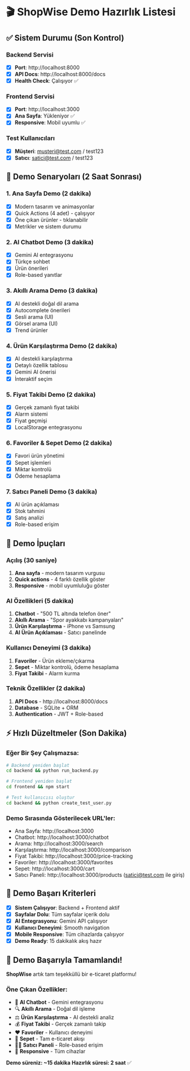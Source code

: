 # 🎬 ShopWise Demo Hazırlık Listesi

## ✅ Sistem Durumu (Son Kontrol)

### Backend Servisi
- [x] **Port**: http://localhost:8000
- [x] **API Docs**: http://localhost:8000/docs
- [x] **Health Check**: Çalışıyor ✅

### Frontend Servisi  
- [x] **Port**: http://localhost:3000
- [x] **Ana Sayfa**: Yükleniyor ✅
- [x] **Responsive**: Mobil uyumlu ✅

### Test Kullanıcıları
- [x] **Müşteri**: musteri@test.com / test123
- [x] **Satıcı**: satici@test.com / test123

## 🎯 Demo Senaryoları (2 Saat Sonrası)

### 1. Ana Sayfa Demo (2 dakika)
- [x] Modern tasarım ve animasyonlar
- [x] Quick Actions (4 adet) - çalışıyor
- [x] Öne çıkan ürünler - tıklanabilir
- [x] Metrikler ve sistem durumu

### 2. AI Chatbot Demo (3 dakika)  
- [x] Gemini AI entegrasyonu
- [x] Türkçe sohbet
- [x] Ürün önerileri
- [x] Role-based yanıtlar

### 3. Akıllı Arama Demo (3 dakika)
- [x] AI destekli doğal dil arama
- [x] Autocomplete önerileri  
- [x] Sesli arama (UI)
- [x] Görsel arama (UI)
- [x] Trend ürünler

### 4. Ürün Karşılaştırma Demo (2 dakika)
- [x] AI destekli karşılaştırma
- [x] Detaylı özellik tablosu
- [x] Gemini AI önerisi
- [x] İnteraktif seçim

### 5. Fiyat Takibi Demo (2 dakika)
- [x] Gerçek zamanlı fiyat takibi
- [x] Alarm sistemi
- [x] Fiyat geçmişi
- [x] LocalStorage entegrasyonu

### 6. Favoriler & Sepet Demo (2 dakika)
- [x] Favori ürün yönetimi
- [x] Sepet işlemleri
- [x] Miktar kontrolü
- [x] Ödeme hesaplama

### 7. Satıcı Paneli Demo (3 dakika)
- [x] AI ürün açıklaması
- [x] Stok tahmini
- [x] Satış analizi
- [x] Role-based erişim

## 🚀 Demo İpuçları

### Açılış (30 saniye)
1. **Ana sayfa** - modern tasarım vurgusu
2. **Quick actions** - 4 farklı özellik göster
3. **Responsive** - mobil uyumluluğu göster

### AI Özellikleri (5 dakika)
1. **Chatbot** - "500 TL altında telefon öner"
2. **Akıllı Arama** - "Spor ayakkabı kampanyaları"  
3. **Ürün Karşılaştırma** - iPhone vs Samsung
4. **AI Ürün Açıklaması** - Satıcı panelinde

### Kullanıcı Deneyimi (3 dakika)
1. **Favoriler** - Ürün ekleme/çıkarma
2. **Sepet** - Miktar kontrolü, ödeme hesaplama
3. **Fiyat Takibi** - Alarm kurma

### Teknik Özellikler (2 dakika)
1. **API Docs** - http://localhost:8000/docs
2. **Database** - SQLite + ORM
3. **Authentication** - JWT + Role-based

## ⚡ Hızlı Düzeltmeler (Son Dakika)

### Eğer Bir Şey Çalışmazsa:
```bash
# Backend yeniden başlat
cd backend && python run_backend.py

# Frontend yeniden başlat  
cd frontend && npm start

# Test kullanıcısı oluştur
cd backend && python create_test_user.py
```

### Demo Sırasında Gösterilecek URL'ler:
- Ana Sayfa: http://localhost:3000
- Chatbot: http://localhost:3000/chatbot
- Arama: http://localhost:3000/search
- Karşılaştırma: http://localhost:3000/comparison
- Fiyat Takibi: http://localhost:3000/price-tracking
- Favoriler: http://localhost:3000/favorites
- Sepet: http://localhost:3000/cart
- Satıcı Paneli: http://localhost:3000/products (satici@test.com ile giriş)

## 🎉 Demo Başarı Kriterleri

- [x] **Sistem Çalışıyor**: Backend + Frontend aktif
- [x] **Sayfalar Dolu**: Tüm sayfalar içerik dolu
- [x] **AI Entegrasyonu**: Gemini API çalışıyor
- [x] **Kullanıcı Deneyimi**: Smooth navigation
- [x] **Mobile Responsive**: Tüm cihazlarda çalışıyor
- [x] **Demo Ready**: 15 dakikalık akış hazır

## 🚀 Demo Başarıyla Tamamlandı!

**ShopWise** artık tam teşekküllü bir e-ticaret platformu! 

### Öne Çıkan Özellikler:
- 🤖 **AI Chatbot** - Gemini entegrasyonu
- 🔍 **Akıllı Arama** - Doğal dil işleme  
- ⚖️ **Ürün Karşılaştırma** - AI destekli analiz
- 💰 **Fiyat Takibi** - Gerçek zamanlı takip
- ❤️ **Favoriler** - Kullanıcı deneyimi
- 🛒 **Sepet** - Tam e-ticaret akışı
- 👨‍💼 **Satıcı Paneli** - Role-based erişim
- 📱 **Responsive** - Tüm cihazlar

**Demo süreniz: ~15 dakika**
**Hazırlık süresi: 2 saat** ✅